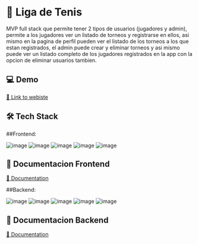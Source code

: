 
# 🎾 Liga de Tenis 

MVP full stack que permite tener 2 tipos de usuarios (jugadores y admin), permite a los jugadores ver un listado de torneos y registrarse en ellos, asi mismo en la pagina de perfil pueden ver el listado de los torneos a los que estan registrados, el admin puede crear y eliminar torneos y asi mismo puede ver un listado completo de los jugadores registrados en la app con la opcion de eliminar usuarios tambien.

## 💻 Demo

[🔗 Link to webiste](https://liga-de-tenis-q9xm33f3e-julandrod.vercel.app/)

## 🛠 Tech Stack

##Frontend:

![image](https://img.shields.io/badge/next%20js-000000?style=for-the-badge&logo=nextdotjs&logoColor=white) ![image](https://img.shields.io/badge/React-20232A?style=for-the-badge&logo=react&logoColor=61DAFB) ![image](https://img.shields.io/badge/Tailwind_CSS-38B2AC?style=for-the-badge&logo=tailwind-css&logoColor=white
) ![image](https://img.shields.io/badge/Formik-666766?style=for-the-badge
) ![image](https://img.shields.io/badge/YUP-666766?style=for-the-badge
)

## 📃 Documentacion Frontend

[🔗 Documentation](https://github.com/julandrod/liga-de-tenis/blob/main/frontend/README.md)

##Backend: 

![image](https://img.shields.io/badge/Node%20js-339933?style=for-the-badge&logo=nodedotjs&logoColor=white
) ![image](https://img.shields.io/badge/Express%20js-000000?style=for-the-badge&logo=express&logoColor=white
) ![image](https://img.shields.io/badge/Prisma-3982CE?style=for-the-badge&logo=Prisma&logoColor=white
) ![image](https://img.shields.io/badge/PostgreSQL-316192?style=for-the-badge&logo=postgresql&logoColor=white
) ![image](https://img.shields.io/badge/Express%20Validator-666766?style=for-the-badge)

## 📃 Documentacion Backend

[🔗 Documentation](https://github.com/julandrod/liga-de-tenis/blob/main/backend/README.md)